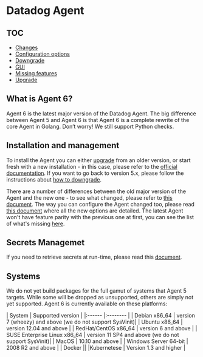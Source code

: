 # Datadog Agent

## TOC

 * [Changes][changes]
 * [Configuration options][config]
 * [Downgrade][downgrade]
 * [GUI](gui.md)
 * [Missing features][missing-features]
 * [Upgrade][upgrade]

## What is Agent 6?

Agent 6 is the latest major version of the Datadog Agent. The big difference
between Agent 5 and Agent 6 is that Agent 6 is a complete rewrite of the core
Agent in Golang. Don’t worry! We still support Python checks.

## Installation and management

To install the Agent you can either [upgrade][upgrade] from an older version, or start
fresh with a new installation - in this case, please refer to the [official
documentation](https://docs.datadoghq.com/agent/). If you want to go back to
version 5.x, please follow the instructions about [how to downgrade][downgrade].

There are a number of differences between the old major version of the Agent and
the new one - to see what changed, please refer to [this document][changes]. The
way you can configure the Agent changed too, please read [this document][config]
where all the new options are detailed. The latest Agent won't have feature parity
with the previous one at first, you can see the list of what's missing [here][missing-features].

## Secrets Managemet

If you need to retrieve secrets at run-time, please read this [document][secrets].

## Systems

We do not yet build packages for the full gamut of systems that Agent 5 targets.
While some will be dropped as unsupported, others are simply not yet supported.
Agent 6 is currently available on these platforms:

| System | Supported version |
|:------ |:-------- |
| Debian x86_64 | version 7 (wheezy) and above (we do not support SysVinit)|
| Ubuntu x86_64 | version 12.04 and above |
| RedHat/CentOS x86_64 | version 6 and above |
| SUSE Enterprise Linux x86_64 | version 11 SP4 and above (we do not support SysVinit)|
| MacOS | 10.10 and above |
| Windows Server 64-bit |  2008 R2 and above |
| Docker ||
|Kubernetese | Version 1.3 and higher |


[changes]: changes.md
[config]: config.md
[downgrade]: downgrade.md
[missing-features]: missing_features.md
[upgrade]: upgrade.md
[secrets]: secrets.md
